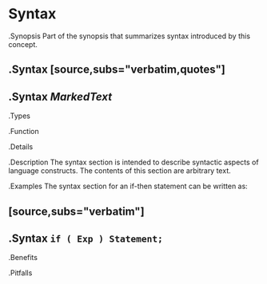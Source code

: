 # Syntax

.Synopsis
Part of the synopsis that summarizes syntax introduced by this concept.

.Syntax
[source,subs="verbatim,quotes"]
----
.Syntax
_MarkedText_
----

.Types

.Function

.Details

.Description
The syntax section is intended to describe syntactic aspects of language constructs.
The contents of this section are arbitrary text.


.Examples
The syntax section for an if-then statement can be written as:

[source,subs="verbatim"]
----
.Syntax
`if ( Exp ) Statement;`
----

.Benefits

.Pitfalls

